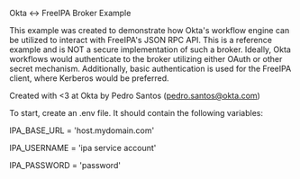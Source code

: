 Okta <-> FreeIPA Broker Example

This example was created to demonstrate how Okta's workflow engine can be utilized to interact with FreeIPA's JSON RPC API. This is a reference example and is NOT a secure implementation of such a broker. Ideally, Okta workflows would authenticate to the broker utilizing either OAuth or other secret mechanism. Additionally, basic authentication is used for the FreeIPA client, where Kerberos would be preferred.

Created with <3 at Okta by Pedro Santos (pedro.santos@okta.com)


To start, create an .env file. It should contain the following variables:


IPA_BASE_URL = 'host.mydomain.com'


IPA_USERNAME = 'ipa service account'


IPA_PASSWORD = 'password'
